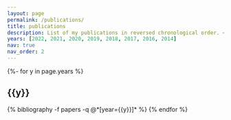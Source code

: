 ```yaml
---
layout: page
permalink: /publications/
title: publications
description: List of my publications in reversed chronological order. <i>(Last update 25/10/2022)</i>
years: [2022, 2021, 2020, 2019, 2018, 2017, 2016, 2014]
nav: true
nav_order: 2
---
```

<!-- _pages/publications.md -->
<div class="publications">

{%- for y in page.years %}
  <h2 class="year">{{y}}</h2>
  {% bibliography -f papers -q @*[year={{y}}]* %}
{% endfor %}

</div>
